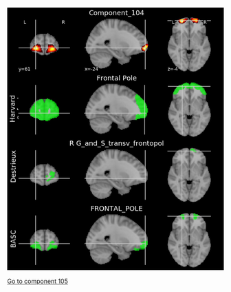 ![104](preliminary/104.jpg "Component 104")

[Go to component 105](https://parietal-inria.github.io/MODL_atlas/256/105 "Component 105")
